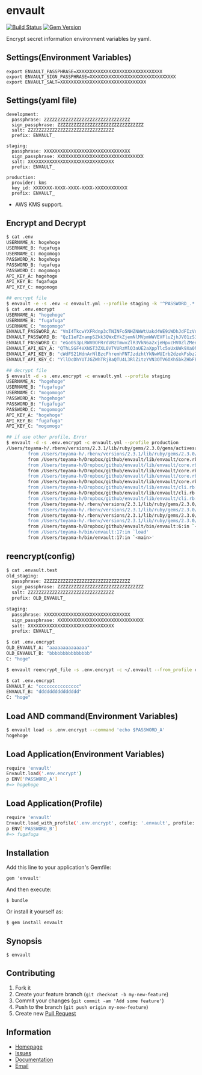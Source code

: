 # envault
[![Build Status](https://secure.travis-ci.org/toyama0919/envault.png?branch=master)](http://travis-ci.org/toyama0919/envault)
[![Gem Version](https://badge.fury.io/rb/envault.svg)](http://badge.fury.io/rb/envault)

Encrypt secret information environment variables by yaml.

## Settings(Environment Variables)
```
export ENVAULT_PASSPHRASE=XXXXXXXXXXXXXXXXXXXXXXXXXXXXXXXX
export ENVAULT_SIGN_PASSPHRASE=XXXXXXXXXXXXXXXXXXXXXXXXXXXXXXXX
export ENVAULT_SALT=XXXXXXXXXXXXXXXXXXXXXXXXXXXXXXXX
```

## Settings(yaml file)
```
development:
  passphrase: ZZZZZZZZZZZZZZZZZZZZZZZZZZZZZZZZ
  sign_passphrase: ZZZZZZZZZZZZZZZZZZZZZZZZZZZZZZZZ
  salt: ZZZZZZZZZZZZZZZZZZZZZZZZZZZZZZZZ
  prefix: ENVAULT_

staging:
  passphrase: XXXXXXXXXXXXXXXXXXXXXXXXXXXXXXXX
  sign_passphrase: XXXXXXXXXXXXXXXXXXXXXXXXXXXXXXXX
  salt: XXXXXXXXXXXXXXXXXXXXXXXXXXXXXXXX
  prefix: ENVAULT_

production:
  provider: kms
  key_id: XXXXXXX-XXXX-XXXX-XXXX-XXXXXXXXXXXX
  prefix: ENVAULT_
```

* AWS KMS support. 

## Encrypt and Decrypt
```bash
$ cat .env
USERNAME_A: hogehoge
USERNAME_B: fugafuga
USERNAME_C: mogomogo
PASSWORD_A: hogehoge
PASSWORD_B: fugafuga
PASSWORD_C: mogomogo
API_KEY_A: hogehoge
API_KEY_B: fugafuga
API_KEY_C: mogomogo

## encrypt file
$ envault -e -s .env -c envault.yml --profile staging -k '^PASSWORD_.*' '^API_KEY_.*' > .env.encrypt
$ cat .env.encrypt
USERNAME_A: "hogehoge"
USERNAME_B: "fugafuga"
USERNAME_C: "mogomogo"
ENVAULT_PASSWORD_A: "VmI4TkcwYXFRdnp3cTNINFo5NHZNWWtUakd4WE9iWDhJdFIzVnQydXlMaz0tLU5CS2JONW1FalorMGxsOGxUYmpXUFE9PQ==--3e301c251f5a7cf0e6280daa3bc14cc04c2cbff492758028c9e5fd6ddc72660e"
ENVAULT_PASSWORD_B: "QzI1eFZnampSZkk3QWxEYkZjemNlMVpmWWVEVFluZjhJV01zS3JKNUlvST0tLUNvWDdNWVFGMUMwVGEvaTNFMkJVU2c9PQ==--d58c39f5e71b382f2d2778e8c02c58339ed330e0dc31067ed6544fcb94397700"
ENVAULT_PASSWORD_C: "eGo0S3pLRWV0OFRrdVRzTmwvZlR3VkN6a2xjeHpvcHV0ZlZMenNOUm1Wbz0tLS80WjFuRzQrQ29uSU5SbDBSOGUyRlE9PQ==--7c2342c9533b70af50be5cf1dd12aa66f595263ea4c8aa347b185a7a8e57fb3c"
ENVAULT_API_KEY_A: "QThLSGF4VXNST3ZXL0VTVURzMlQ3aUE2aXppTlc5aUxUWk9Xa0hXS25NYz0tLTAxWlI0OU0zdnZXUG1MdmtYY2FZK0E9PQ==--fff50bafac593d6c50da369f1e040e0f6db8623299078ccda029bbeed12a93c7"
ENVAULT_API_KEY_B: "cWdFS21HdnArNlBzcFhremhFNTJzdzhtYkNwWUIrb2dzekFsbzZxQjRsQT0tLWZUZTdpYW1Bc2xqRXcvMjB4eDRNc1E9PQ==--edb6d0bace9f1cd4c9eeef0a9289d43fd6724625e601aa46e9ebb12f6405efb6"
ENVAULT_API_KEY_C: "YllDcDhYUTJGZWhTRjBaQTU4L3RlZitzYVN3OTV6OXhSbkZHbFBWaWF3cz0tLVo1MGFZVkNWQ3g2UXdwRlBFaW43MWc9PQ==--fd0642530754f235856f9ebba252bb34156666498433e05c2ce29573aad6ec69"

## decrypt file
$ envault -d -s .env.encrypt -c envault.yml --profile staging
USERNAME_A: "hogehoge"
USERNAME_B: "fugafuga"
USERNAME_C: "mogomogo"
PASSWORD_A: "hogehoge"
PASSWORD_B: "fugafuga"
PASSWORD_C: "mogomogo"
API_KEY_A: "hogehoge"
API_KEY_B: "fugafuga"
API_KEY_C: "mogomogo"

## if use other profile, Error
$ envault -d -s .env.encrypt -c envault.yml --profile production                                                                                            1 ↵
/Users/toyama-h/.rbenv/versions/2.3.1/lib/ruby/gems/2.3.0/gems/activesupport-4.2.5/lib/active_support/message_verifier.rb:49:in `verify': ActiveSupport::MessageVerifier::InvalidSignature (ActiveSupport::MessageVerifier::InvalidSignature)
        from /Users/toyama-h/.rbenv/versions/2.3.1/lib/ruby/gems/2.3.0/gems/activesupport-4.2.5/lib/active_support/message_encryptor.rb:64:in `decrypt_and_verify'
        from /Users/toyama-h/Dropbox/github/envault/lib/envault/core.rb:51:in `block in decrypt_process'
        from /Users/toyama-h/Dropbox/github/envault/lib/envault/core.rb:49:in `each'
        from /Users/toyama-h/Dropbox/github/envault/lib/envault/core.rb:49:in `map'
        from /Users/toyama-h/Dropbox/github/envault/lib/envault/core.rb:49:in `decrypt_process'
        from /Users/toyama-h/Dropbox/github/envault/lib/envault/core.rb:44:in `decrypt_yaml'
        from /Users/toyama-h/Dropbox/github/envault/lib/envault/cli.rb:74:in `block in decrypt_file'
        from /Users/toyama-h/Dropbox/github/envault/lib/envault/cli.rb:73:in `each'
        from /Users/toyama-h/Dropbox/github/envault/lib/envault/cli.rb:73:in `decrypt_file'
        from /Users/toyama-h/.rbenv/versions/2.3.1/lib/ruby/gems/2.3.0/gems/thor-0.19.1/lib/thor/command.rb:27:in `run'
        from /Users/toyama-h/.rbenv/versions/2.3.1/lib/ruby/gems/2.3.0/gems/thor-0.19.1/lib/thor/invocation.rb:126:in `invoke_command'
        from /Users/toyama-h/.rbenv/versions/2.3.1/lib/ruby/gems/2.3.0/gems/thor-0.19.1/lib/thor.rb:359:in `dispatch'
        from /Users/toyama-h/.rbenv/versions/2.3.1/lib/ruby/gems/2.3.0/gems/thor-0.19.1/lib/thor/base.rb:440:in `start'
        from /Users/toyama-h/Dropbox/github/envault/bin/envault:6:in `<top (required)>'
        from /Users/toyama-h/bin/envault:17:in `load'
        from /Users/toyama-h/bin/envault:17:in `<main>'
```

## reencrypt(config)
```bash
$ cat .envault.test
old_staging:
  passphrase: ZZZZZZZZZZZZZZZZZZZZZZZZZZZZZZZZ
  sign_passphrase: ZZZZZZZZZZZZZZZZZZZZZZZZZZZZZZZZ
  salt: ZZZZZZZZZZZZZZZZZZZZZZZZZZZZZZZZ
  prefix: OLD_ENVAULT_

staging:
  passphrase: XXXXXXXXXXXXXXXXXXXXXXXXXXXXXXXX
  sign_passphrase: XXXXXXXXXXXXXXXXXXXXXXXXXXXXXXXX
  salt: XXXXXXXXXXXXXXXXXXXXXXXXXXXXXXXX
  prefix: ENVAULT_

$ cat .env.encrypt
OLD_ENVAULT_A: "aaaaaaaaaaaaaa"
OLD_ENVAULT_B: "bbbbbbbbbbbbbbb"
C: "hoge"

$ envault reencrypt_file -s .env.encrypt -c ~/.envault --from_profile old_staging --to_profile staging --overwrite

$ cat .env.encrypt
ENVAULT_A: "ccccccccccccccc"
ENVAULT_B: "ddddddddddddddd"
C: "hoge"

```

## Load AND command(Environment Variables)
```bash
$ envault load -s .env.encrypt --command 'echo $PASSWORD_A'
hogehoge
```

## Load Application(Environment Variables)
```bash
require 'envault'
Envault.load('.env.encrypt')
p ENV['PASSWORD_A']
#=> hogehoge
```

## Load Application(Profile)
```bash
require 'envault'
Envault.load_with_profile('.env.encrypt', config: '.envault', profile: 'staging')
p ENV['PASSWORD_B']
#=> fugafuga
```

## Installation

Add this line to your application's Gemfile:

    gem 'envault'

And then execute:

    $ bundle

Or install it yourself as:

    $ gem install envault

## Synopsis

    $ envault

## Contributing

1. Fork it
2. Create your feature branch (`git checkout -b my-new-feature`)
3. Commit your changes (`git commit -am 'Add some feature'`)
4. Push to the branch (`git push origin my-new-feature`)
5. Create new [Pull Request](../../pull/new/master)

## Information

* [Homepage](https://github.com/toyama0919/envault)
* [Issues](https://github.com/toyama0919/envault/issues)
* [Documentation](http://rubydoc.info/gems/envault/frames)
* [Email](mailto:toyama0919@gmail.com)
